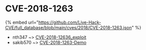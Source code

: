 # CVE-2018-1263
{% embed url="https://github.com/Live-Hack-CVE/full_database/blob/main/cves/2018/CVE-2018-1263.json" %}

* nth347 ~> [CVE-2018-12636_exploit](https://www.alice-snow.ru/2018/database/cve-2018-1263/cve-2018-12636_exploit-nth347)
* sakib570 ~> [CVE-2018-1263-Demo](https://www.alice-snow.ru/2018/database/cve-2018-1263/cve-2018-1263-demo-sakib570)